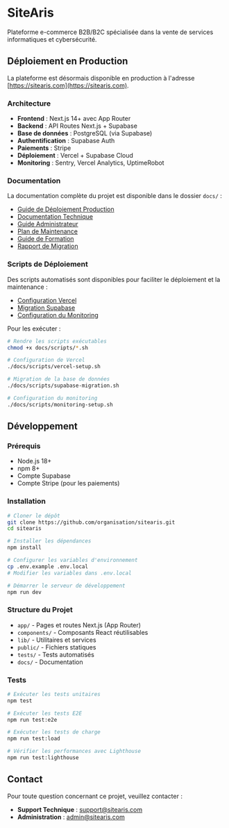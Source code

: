 # SiteAris

Plateforme e-commerce B2B/B2C spécialisée dans la vente de services informatiques et cybersécurité.

## Déploiement en Production

La plateforme est désormais disponible en production à l'adresse [https://sitearis.com](https://sitearis.com).

### Architecture

- **Frontend** : Next.js 14+ avec App Router
- **Backend** : API Routes Next.js + Supabase
- **Base de données** : PostgreSQL (via Supabase)
- **Authentification** : Supabase Auth
- **Paiements** : Stripe
- **Déploiement** : Vercel + Supabase Cloud
- **Monitoring** : Sentry, Vercel Analytics, UptimeRobot

### Documentation

La documentation complète du projet est disponible dans le dossier `docs/` :

- [Guide de Déploiement Production](docs/deploiement-production.md)
- [Documentation Technique](docs/documentation-technique.md)
- [Guide Administrateur](docs/guide-administrateur.md)
- [Plan de Maintenance](docs/plan-maintenance.md)
- [Guide de Formation](docs/guide-formation.md)
- [Rapport de Migration](docs/rapport-migration.md)

### Scripts de Déploiement

Des scripts automatisés sont disponibles pour faciliter le déploiement et la maintenance :

- [Configuration Vercel](docs/scripts/vercel-setup.sh)
- [Migration Supabase](docs/scripts/supabase-migration.sh)
- [Configuration du Monitoring](docs/scripts/monitoring-setup.sh)

Pour les exécuter :

```bash
# Rendre les scripts exécutables
chmod +x docs/scripts/*.sh

# Configuration de Vercel
./docs/scripts/vercel-setup.sh

# Migration de la base de données
./docs/scripts/supabase-migration.sh

# Configuration du monitoring
./docs/scripts/monitoring-setup.sh
```

## Développement

### Prérequis

- Node.js 18+
- npm 8+
- Compte Supabase
- Compte Stripe (pour les paiements)

### Installation

```bash
# Cloner le dépôt
git clone https://github.com/organisation/sitearis.git
cd sitearis

# Installer les dépendances
npm install

# Configurer les variables d'environnement
cp .env.example .env.local
# Modifier les variables dans .env.local

# Démarrer le serveur de développement
npm run dev
```

### Structure du Projet

- `app/` - Pages et routes Next.js (App Router)
- `components/` - Composants React réutilisables
- `lib/` - Utilitaires et services
- `public/` - Fichiers statiques
- `tests/` - Tests automatisés
- `docs/` - Documentation

### Tests

```bash
# Exécuter les tests unitaires
npm test

# Exécuter les tests E2E
npm run test:e2e

# Exécuter les tests de charge
npm run test:load

# Vérifier les performances avec Lighthouse
npm run test:lighthouse
```

## Contact

Pour toute question concernant ce projet, veuillez contacter :

- **Support Technique** : support@sitearis.com
- **Administration** : admin@sitearis.com